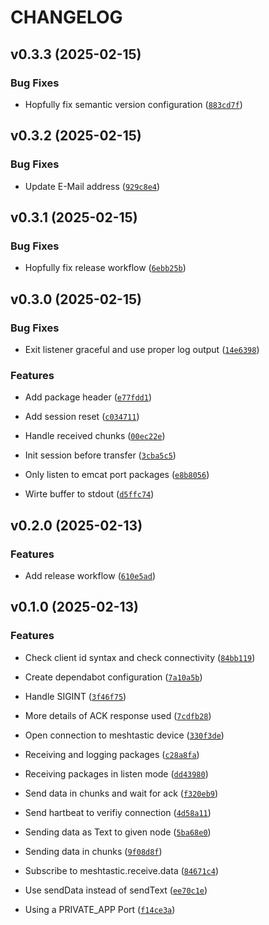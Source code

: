 # CHANGELOG


## v0.3.3 (2025-02-15)

### Bug Fixes

- Hopfully fix semantic version configuration
  ([`883cd7f`](https://github.com/zefiet/emcat/commit/883cd7f712c4a66049269d2ff2e46fffb4ad97df))


## v0.3.2 (2025-02-15)

### Bug Fixes

- Update E-Mail address
  ([`929c8e4`](https://github.com/zefiet/emcat/commit/929c8e48c963caf9514819ea00e6408f98e9f53a))


## v0.3.1 (2025-02-15)

### Bug Fixes

- Hopfully fix release workflow
  ([`6ebb25b`](https://github.com/zefiet/emcat/commit/6ebb25be38b87e709ed2b38e769b83382945d0c1))


## v0.3.0 (2025-02-15)

### Bug Fixes

- Exit listener graceful and use proper log output
  ([`14e6398`](https://github.com/zefiet/emcat/commit/14e6398fa2da7991da0ed096e034dc6896de7726))

### Features

- Add package header
  ([`e77fdd1`](https://github.com/zefiet/emcat/commit/e77fdd1b24798242adabaabfbd92328dcdd368d1))

- Add session reset
  ([`c034711`](https://github.com/zefiet/emcat/commit/c03471151cbe5ef18d3706c6c06d72118e8859c5))

- Handle received chunks
  ([`00ec22e`](https://github.com/zefiet/emcat/commit/00ec22ee62aec37f3cdabf43c2b0656b2f28351b))

- Init session before transfer
  ([`3cba5c5`](https://github.com/zefiet/emcat/commit/3cba5c55927e89dc7e688ddf6fb6722373cd2a2e))

- Only listen to emcat port packages
  ([`e8b8056`](https://github.com/zefiet/emcat/commit/e8b805607bf48dfc99a4db258fddd841a482b917))

- Wirte buffer to stdout
  ([`d5ffc74`](https://github.com/zefiet/emcat/commit/d5ffc74c3f0fa83d36d667fab491c780e4d7481b))


## v0.2.0 (2025-02-13)

### Features

- Add release workflow
  ([`610e5ad`](https://github.com/zefiet/emcat/commit/610e5ad3b9f2d3b538202aead23c4695d477ef1e))


## v0.1.0 (2025-02-13)

### Features

- Check client id syntax and check connectivity
  ([`84bb119`](https://github.com/zefiet/emcat/commit/84bb119aec647ed51882c516300da56da3208b81))

- Create dependabot configuration
  ([`7a10a5b`](https://github.com/zefiet/emcat/commit/7a10a5bbe8532c047401c24e5c6959859ce091b5))

- Handle SIGINT
  ([`3f46f75`](https://github.com/zefiet/emcat/commit/3f46f75d1aed5b624dd83df11956c75ab6631c98))

- More details of ACK response used
  ([`7cdfb28`](https://github.com/zefiet/emcat/commit/7cdfb289f59baf94c4be17e174f5980e63abf215))

- Open connection to meshtastic device
  ([`330f3de`](https://github.com/zefiet/emcat/commit/330f3dee8a33fe8f43b78b500637dc20b132b345))

- Receiving and logging packages
  ([`c28a8fa`](https://github.com/zefiet/emcat/commit/c28a8fa126a2c6f51d3d5d6e5f610c7a1fc0c6d0))

- Receiving packages in listen mode
  ([`dd43980`](https://github.com/zefiet/emcat/commit/dd4398098cb7076db413a4485c0def8811f4d627))

- Send data in chunks and wait for ack
  ([`f320eb9`](https://github.com/zefiet/emcat/commit/f320eb9f8bc57bf492965cced7ca681b6dc122a0))

- Send hartbeat to verifiy connection
  ([`4d58a11`](https://github.com/zefiet/emcat/commit/4d58a11c57973e5ef68065a4143f31c39996e824))

- Sending data as Text to given node
  ([`5ba68e0`](https://github.com/zefiet/emcat/commit/5ba68e032328ecc93575d8f84638f526d0f774bd))

- Sending data in chunks
  ([`9f08d8f`](https://github.com/zefiet/emcat/commit/9f08d8f928c303fab930a42f7dc46af6b03b10b0))

- Subscribe to meshtastic.receive.data
  ([`84671c4`](https://github.com/zefiet/emcat/commit/84671c4fc6aa1d7009d8b9ed4e9bdf1e23e18111))

- Use sendData instead of sendText
  ([`ee70c1e`](https://github.com/zefiet/emcat/commit/ee70c1efd2bb27cb04d9a8dcbe4efbfb813527de))

- Using a PRIVATE_APP Port
  ([`f14ce3a`](https://github.com/zefiet/emcat/commit/f14ce3ae7e416f5c5d7ec25a0219a9244d736f2e))
